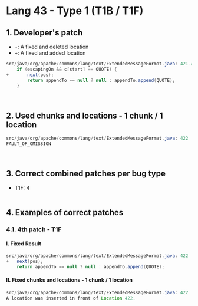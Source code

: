 # Lang 43 - Type 1 (T1B / T1F)

## 1. Developer's patch
* `-`: A fixed and deleted location
* `+`: A fixed and added location
```java
src/java/org/apache/commons/lang/text/ExtendedMessageFormat.java: 421-423
    if (escapingOn && c[start] == QUOTE) {
+       next(pos);
        return appendTo == null ? null : appendTo.append(QUOTE);
    }
```
<br>

## 2. Used chunks and locations - 1 chunk / 1 location
```java
src/java/org/apache/commons/lang/text/ExtendedMessageFormat.java: 422
FAULT_OF_OMISSION
```
<br>

## 3. Correct combined patches per bug type
* T1F: 4
<br><br>

## 4. Examples of correct patches
### 4.1. 4th patch - T1F
#### I. Fixed Result
```java
src/java/org/apache/commons/lang/text/ExtendedMessageFormat.java: 422
+   next(pos);
    return appendTo == null ? null : appendTo.append(QUOTE);
```

#### II. Fixed chunks and locations - 1 chunk / 1 location
```java
src/java/org/apache/commons/lang/text/ExtendedMessageFormat.java: 422
A location was inserted in front of Location 422.
```
<br><br>